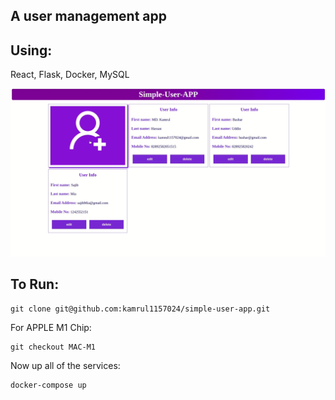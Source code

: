 ## A user management app 
## Using:
React, Flask, Docker, MySQL

<img src="./demo.gif"/>

## To Run:
```
git clone git@github.com:kamrul1157024/simple-user-app.git
```
For APPLE M1 Chip:
```
git checkout MAC-M1
```
Now up all of the services:
```
docker-compose up
```


